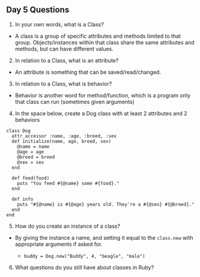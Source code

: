## Day 5 Questions

1. In your own words, what is a Class?
- A class is a group of specific attributes and methods limited to that group. Objects/instances within that class share the same attributes and methods, but can have different values.

2. In relation to a Class, what is an attribute?
- An attribute is something that can be saved/read/changed.

3. In relation to a Class, what is behavior?
- Behavior is another word for method/function, which is a program only that class can run (sometimes given arguments)

4. In the space below, create a Dog class with at least 2 attributes and 2 behaviors
```
class Dog
  attr_accessor :name, :age, :breed, :sex
  def initialize(name, age, breed, sex)
    @name = name
    @age = age
    @breed = breed
    @sex = sex
  end

  def feed(food)
    puts "You feed #{@name} some #{food}."
  end

  def info
    puts "#{@name} is #{@age} years old. They're a #{@sex} #{@breed}."
  end
end
```

5. How do you create an instance of a class?
- By giving the instance a name, and setting it equal to the `class.new` with appropriate arguments if asked for.

  - `buddy = Dog.new("Buddy", 4, "beagle", "male")`

6. What questions do you still have about classes in Ruby?
